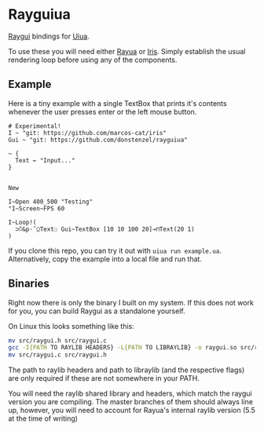 # Rayguiua

[Raygui](https://github.com/raysan5/raygui) bindings for [Uiua](https://uiua.org).

To use these you will need either [Rayua](https://github.com/uiua-lang/rayua) or
[Iris](https://github.com/marcos-cat/iris). Simply establish the usual rendering
loop before using any of the components.


## Example

Here is a tiny example with a single TextBox that prints
it's contents whenever the user presses enter or the left
mouse button.

```uiua
# Experimental!
I ~ "git: https://github.com/marcos-cat/iris"
Gui ~ "git: https://github.com/donstenzel/rayguiua"

~ {
  Text ← "Input..."
}


New

I~Open 400_500 "Testing"
°I~Screen~FPS 60

I~Loop!(
  ⊃⍥&p⋅˜⍜Text◌ Gui~TextBox [10 10 100 20]⊸⊓Text(20 1)
)
```

If you clone this repo, you can try it out with `uiua run example.ua`.
Alternatively, copy the example into a local file and run that.

## Binaries

Right now there is only the binary I built on my system.
If this does not work for you, you can build Raygui as a standalone
yourself.

On Linux this looks something like this:
```bash
mv src/raygui.h src/raygui.c
gcc -I{PATH TO RAYLIB HEADERS} -L{PATH TO LIBRAYLIB} -o raygui.so src/raygui.c -shared -fpic -DRAYGUI_IMPLEMENTATION -lraylib -lGL -lm -lpthread -ldl -lrt -lX11
mv src/raygui.c src/raygui.h
```
The path to raylib headers and path to libraylib (and the respective flags)
are only required if these are not somewhere in your PATH.

You will need the raylib shared library and headers, which match the
raygui version you are compiling. The master branches of them should
always line up, however, you will need to account for Rayua's internal
raylib version (5.5 at the time of writing)
